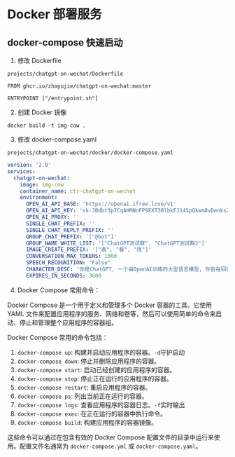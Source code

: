 # Docker 部署服务

## docker-compose 快速启动

1. 修改 Dockerfile

`projects/chatgpt-on-wechat/Dockerfile`

```Shell
FROM ghcr.io/zhayujie/chatgpt-on-wechat:master

ENTRYPOINT ["/entrypoint.sh"]
```

2. 创建 Docker 镜像

```Shell
docker build -t img-cow .
```

3. 修改 docker-compose.yaml

`projects/chatgpt-on-wechat/docker/docker-compose.yaml`

```yaml
version: '2.0'
services:
  chatgpt-on-wechat:
    image: img-cow
    container_name: ctr-chatgpt-on-wechat
    environment:
      OPEN_AI_API_BASE: 'https://openai.ifree.love/v1'
      OPEN_AI_API_KEY: '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'
      OPEN_AI_PROXY: ''
      SINGLE_CHAT_PREFIX: ''
      SINGLE_CHAT_REPLY_PREFIX: ''
      GROUP_CHAT_PREFIX: '["@bot"]'
      GROUP_NAME_WHITE_LIST: '["ChatGPT测试群", "ChatGPT测试群2"]'
      IMAGE_CREATE_PREFIX: '["画", "看", "找"]'
      CONVERSATION_MAX_TOKENS: 1000
      SPEECH_RECOGNITION: "False"
      CHARACTER_DESC: '你是ChatGPT, 一个由OpenAI训练的大型语言模型, 你旨在回答并解决人们的任何问题，并且可以使用多种语言与人交流。'
      EXPIRES_IN_SECONDS: 3600
```

4. Docker Compose 常用命令：

Docker Compose 是一个用于定义和管理多个 Docker 容器的工具。它使用 YAML 文件来配置应用程序的服务、网络和卷等，然后可以使用简单的命令来启动、停止和管理整个应用程序的容器组。

Docker Compose 常用的命令包括：

1. `docker-compose up`: 构建并启动应用程序的容器。`-d`守护启动
2. `docker-compose down`: 停止并删除应用程序的容器。
3. `docker-compose start`: 启动已经创建的应用程序的容器。
4. `docker-compose stop`: 停止正在运行的应用程序的容器。
5. `docker-compose restart`: 重启应用程序的容器。
6. `docker-compose ps`: 列出当前正在运行的容器。
7. `docker-compose logs`: 查看应用程序的容器日志。`-f`实时输出
8. `docker-compose exec`: 在正在运行的容器中执行命令。
9. `docker-compose build`: 构建应用程序的容器镜像。

这些命令可以通过在包含有效的 Docker Compose 配置文件的目录中运行来使用。配置文件名通常为 `docker-compose.yml` 或 `docker-compose.yaml`。
